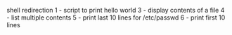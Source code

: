 shell redirection
1 - script to print hello world
3 - display contents of a file
4 - list multiple contents
5 - print last 10 lines for /etc/passwd
6 - print first 10 lines
